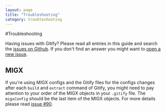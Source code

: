```yaml
---
layout: page
title: "Troubleshooting"
category: troubleshooting
---
```


#Troubleshooting

Having issues with Gitify? Please read all entries in this guide and search the [issues on Github](https://github.com/modmore/Gitify/issues). If you don't find an answer you might want to [open a new issue](https://github.com/modmore/Gitify/issues/new).

## MIGX

If you're using MIGX configs and the Gitify files for the configs changes after each `build` and `extract` command of Gitify, you might need to pay attention to your order of the MIGX objects in your `.gitify` file. The `migxConfig` should be the last item of the MIGX objects. For more details please read [issue #90](https://github.com/modmore/Gitify/issues/90).